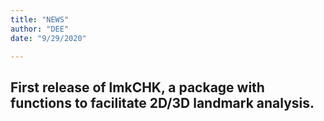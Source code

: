 ```yaml
---
title: "NEWS"
author: "DEE"
date: "9/29/2020"

---
```


## First release of lmkCHK, a package with functions to facilitate 2D/3D landmark analysis.